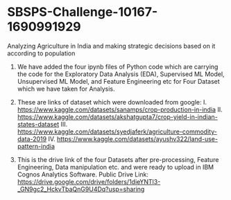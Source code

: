 # SBSPS-Challenge-10167-1690991929
Analyzing Agriculture in India and making strategic decisions based on it according to population

1. We have added the four ipynb files of Python code which are carrying the code for the Exploratory Data Analysis (EDA), Supervised ML Model, Unsupervised ML Model, and Feature Engineering etc for Four Dataset which we have taken for Analysis.
   
2. These are links of dataset which were downloaded from google:
         I. https://www.kaggle.com/datasets/sanamps/crop-production-in-india
         II. https://www.kaggle.com/datasets/akshatgupta7/crop-yield-in-indian-states-dataset
         III. https://www.kaggle.com/datasets/syedjaferk/agriculture-commodity-data-2019
         IV. https://www.kaggle.com/datasets/ayushv322/land-use-pattern-india

   
 4. This is the drive link of the four Datasets after pre-processing, Feature Engineering, Data manipulation etc. and were ready to upload in IBM Cognos Analytics Software.
         Public Drive Link: https://drive.google.com/drive/folders/1dieYNTl3-_GN9gc2_HckvTbaQnG9U4Dq?usp=sharing

    
    
